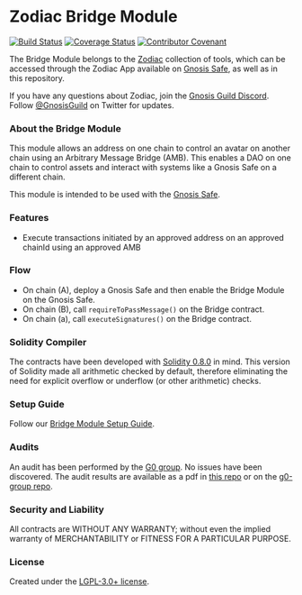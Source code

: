 # Zodiac Bridge Module

[![Build Status](https://github.com/gnosis/zodiac-module-bridge/actions/workflows/ci.yml/badge.svg)](https://github.com/gnosis/zodiac-module-bridge/actions/workflows/ci.yml)
[![Coverage Status](https://coveralls.io/repos/github/gnosis/zodiac-module-bridge/badge.svg?branch=mainache_bust=1)](https://coveralls.io/github/gnosis/zodiac-module-bridge?branch=main)
[![Contributor Covenant](https://img.shields.io/badge/Contributor%20Covenant-2.1-4baaaa.svg)](https://github.com/gnosis/CODE_OF_CONDUCT)

The Bridge Module belongs to the [Zodiac](https://github.com/gnosis/zodiac) collection of tools, which can be accessed through the Zodiac App available on [Gnosis Safe](https://gnosis-safe.io/), as well as in this repository. 

If you have any questions about Zodiac, join the [Gnosis Guild Discord](https://discord.gg/wwmBWTgyEq). Follow [@GnosisGuild](https://twitter.com/gnosisguild) on Twitter for updates.

### About the Bridge Module

This module allows an address on one chain to control an avatar on another chain using an Arbitrary Message Bridge (AMB). This enables a DAO on one chain to control assets and interact with systems like a Gnosis Safe on a different chain.

This module is intended to be used with the [Gnosis Safe](https://github.com/gnosis/safe-contracts).

### Features

- Execute transactions initiated by an approved address on an approved chainId using an approved AMB

### Flow

- On chain (A), deploy a Gnosis Safe and then enable the Bridge Module on the Gnosis Safe.
- On chain (B), call `requireToPassMessage()` on the Bridge contract.
- On chain (a), call `executeSignatures()` on the Bridge contract.

### Solidity Compiler

The contracts have been developed with [Solidity 0.8.0](https://github.com/ethereum/solidity/releases/tag/v0.8.0) in mind. This version of Solidity made all arithmetic checked by default, therefore eliminating the need for explicit overflow or underflow (or other arithmetic) checks.

### Setup Guide

Follow our [Bridge Module Setup Guide](./docs/setup_guide.md).


### Audits

An audit has been performed by the [G0 group](https://github.com/g0-group). No issues have been discovered. The audit results are available as a pdf in [this repo](audits/ZodiacAMBModuleSep2021.pdf) or on the [g0-group repo](https://github.com/g0-group/Audits/blob/e11752abb010f74e32a6fc61142032a10deed578/ZodiacAMBModuleSep2021.pdf).

### Security and Liability

All contracts are WITHOUT ANY WARRANTY; without even the implied warranty of MERCHANTABILITY or FITNESS FOR A PARTICULAR PURPOSE.

### License

Created under the [LGPL-3.0+ license](LICENSE).
